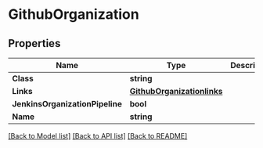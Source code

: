 # GithubOrganization

## Properties

Name | Type | Description | Notes
------------ | ------------- | ------------- | -------------
**Class** | **string** |  | [optional] 
**Links** | [**GithubOrganizationlinks**](GithubOrganizationlinks.md) |  | [optional] 
**JenkinsOrganizationPipeline** | **bool** |  | [optional] 
**Name** | **string** |  | [optional] 

[[Back to Model list]](../README.md#documentation-for-models) [[Back to API list]](../README.md#documentation-for-api-endpoints) [[Back to README]](../README.md)


